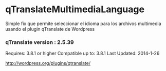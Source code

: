 qTranslateMultimediaLanguage
============================

Simple fix que permite seleccionar el idioma para los archivos multimedia usando el plugin qTranslate de Wordpress


### qTranslate version : 2.5.39

Requires: 3.8.1 or higher
Compatible up to: 3.8.1
Last Updated: 2014-1-26


http://wordpress.org/plugins/qtranslate/

